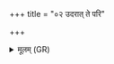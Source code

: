 +++
title = "०२ उदरात् ते परि"

+++
<details><summary>मूलम् (GR)</summary>

उदरात् ते परि क्लोम्नो  
नाभ्या हृदयाद् अधि ।  
यक्ष्मोधाम् अन्तरात्मनो  
बहिर् निर् मन्त्रयामहे ॥
</details>